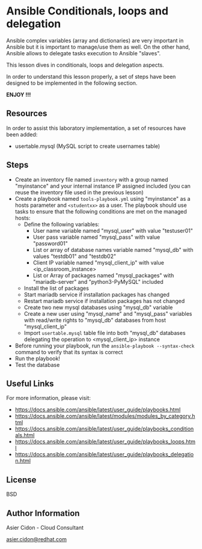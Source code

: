 # Ansible Conditionals, loops and delegation

Ansible complex variables (array and dictionaries) are very important in Ansible but it is important to manage/use them as well. On the other hand, Ansible allows to delegate tasks execution to Ansible "slaves". 

This lesson dives in conditionals, loops and delegation aspects.

In order to understand this lesson properly, a set of steps have been designed to be implemented in the following section.

**ENJOY !!!**

## Resources

In order to assist this laboratory implementation, a set of resources have been added:

-   usertable.mysql (MySQL script to create usernames table)

## Steps 

-   Create an inventory file named `inventory` with a group named "myinstance" and your internal instance IP assigned included (you can reuse the inventory file used in the previous lesson)
-   Create a playbook named `tools-playbook.yml` using "myinstance" as a hosts parameter and ``<studentxx>`` as a user. The playbook should use tasks to ensure that the following conditions are met on the managed hosts:
    -   Define the following variables:
        -   User name variable named "mysql_user" with value "testuser01"
        -   User pass variable named "mysql_pass" with value "password01"
        -   List or array of database names variable named "mysql_db" with values "testdb01" and "testdb02"
        -   Client IP variable named "mysql_client_ip" with value <ip_classroom_instance>
        -   List or Array of packages named "mysql_packages" with "mariadb-server" and "python3-PyMySQL" included
    -   Install the list of packages
    -   Start mariadb service if installation packages has changed 
    -   Restart mariadb service if installation packages has not changed
    -   Create two new mysql databases using "mysql_db" variable
    -   Create a new user using "mysql_name" and "mysql_pass" variables with read/write rights to "mysql_db" databases from host "mysql_client_ip"
    -   Import `usertable.mysql` table file into both "mysql_db" databases delegating the operation to <mysql_client_ip> instance
-   Before running your playbook, run the `ansible-playbook --syntax-check` command to verify that its syntax is correct
-   Run the playbook!
-   Test the database

## Useful Links

For more information, please visit:

-   https://docs.ansible.com/ansible/latest/user_guide/playbooks.html
-   https://docs.ansible.com/ansible/latest/modules/modules_by_category.html
-   https://docs.ansible.com/ansible/latest/user_guide/playbooks_conditionals.html
-   https://docs.ansible.com/ansible/latest/user_guide/playbooks_loops.html
-   https://docs.ansible.com/ansible/latest/user_guide/playbooks_delegation.html

License
-------

BSD

Author Information
------------------

 Asier Cidon - Cloud Consultant

 asier.cidon@redhat.com
 
